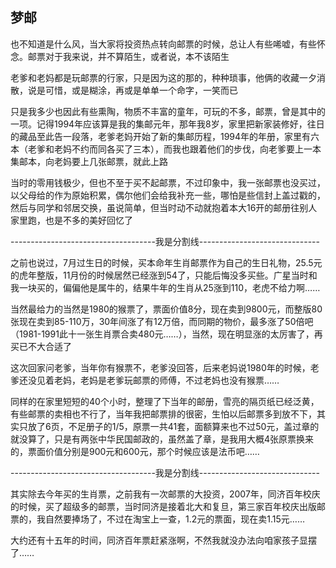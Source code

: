 ## 梦邮 ##

也不知道是什么风，当大家将投资热点转向邮票的时候，总让人有些唏嘘，有些怀念。邮票对于我来说，并不算陌生，或者说，本不该陌生

老爹和老妈都是玩邮票的行家，只是因为这的那的，种种琐事，他俩的收藏一夕消散，说是可惜，或是糊涂，再或是单单一个命字，一笑而已

只是我多少也因此有些熏陶，物质不丰富的童年，可玩的不多，邮票，曾是其中的一项。记得1994年应该算是我的集邮元年，那年我8岁，家里把新家装修好，往日的藏品至此告一段落，老爹老妈开始了新的集邮历程，1994年的年册，家里有六本（老爹和老妈不约而同各买了三本），而我也跟着他们的步伐，向老爹要上一本集邮本，向老妈要上几张邮票，就此上路

当时的零用钱极少，但也不至于买不起邮票，不过印象中，我一张邮票也没买过，以父母给的作为原始积累，偶尔他们会给我补充一些，哪怕是些信封上盖过戳的，然后与同学和邻居交换，虽说简单，但当时动不动就抱着本大16开的邮册往别人家里跑，也是不多的美好回忆了

------------------------------------我是分割线------------------------------

之前也说过，7月过生日的时候，买本命年生肖邮票作为自己的生日礼物，25.5元的虎年整版，11月份的时候居然已经涨到54了，只能后悔没多买些。广星当时和我一块买的，偏偏他是属牛的，结果牛年的生肖从25涨到110，老虎不给力啊……

当然最给力的当然是1980的猴票了，票面价值8分，现在卖到9800元，而整版80张现在卖到85-110万，30年间涨了有12万倍，而同期的物价，最多涨了50倍吧（1981-1991此十一张生肖票合卖480元……），当然，现在明显涨的太厉害了，再买已不大合适了

这次回家问老爹，当年你有猴票不，老爹没回答，后来老妈说1980年的时候，老爹还没见着老妈，老妈是老爹玩邮票的师傅，不过老妈也没有猴票……

同样的在家里短短的40个小时，整理了下当年的邮册，雪亮的隔页纸已经泛黄，有些邮票的卖相也不行了，当年我把邮票排的很密，生怕以后邮票多到放不下，其实只放了6页，不足册子的1/5，原票一共41套，面额算来也不过50元，盖过章的就没算了，只是有两张中华民国邮政的，虽然盖了章，是我用大概4张原票换来的，票面价值分别是900元和600元，那个时候应该是法币吧……

------------------------------------我是分割线------------------------------

其实除去今年买的生肖票，之前我有一次邮票的大投资，2007年，同济百年校庆的时候，买了超级多的邮票，当时同济是接着北大和复旦，第三家百年校庆出版邮票的，我自然要捧场了，不过在淘宝上一查，1.2元的票面，现在卖1.15元……

大约还有十五年的时间，同济百年票赶紧涨啊，不然我就没办法向咱家孩子显摆了……